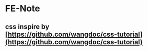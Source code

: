 # FE-Note
## css inspire by [https://github.com/wangdoc/css-tutorial](https://github.com/wangdoc/css-tutorial)